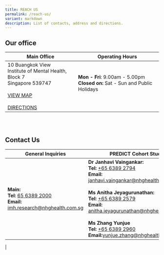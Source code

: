 ```yaml
---
title: REACH US
permalink: /reach-us/
variant: markdown
description: List of contacts, address and directions.
---
```

<h2>Our office </h2> 


|  **Main Office** |  **Operating Hours** |
| -------- | -------- |
| 10 Buangkok View <br>Institute of Mental Health, Block 7 <br>Singapore 539747 <br><br>[VIEW MAP](https://maps.app.goo.gl/9fgGJyEsAhjjCCdw5) <br><br>[DIRECTIONS](https://www.predict-imhresearch.sg/how-to-get-here/)     | **Mon - Fri**:&nbsp;9.00am - 5.00pm <br> **Closed on:** Sat - Sun and Public Holidays<br><br>| 

<br><br>
<h2>Contact Us</h2>

| **General Inquiries** | **PREDICT Cohort Study** | **iStair Study** |
| -------- | -------- | -------- |
| <b>Main:</b> <br> <b>Tel: </b>[65 6389 2000](tel:+6563892000) <br> <b> Email:</b> [imh.research@nhghealth.com.sg](mailto:imh.research@nhghealth.com.sg) | <b>Dr Janhavi Vaingankar: </b><br> <b>Tel: </b> [+65 6389 2794](tel:+6563892794) <br> <b> Email:</b> [janhavi.vaingankar@nhghealth.com.sg](mailto:janhavi.vaingankar@nhghealth.com.sg) <br><br> <b>Ms Anitha Jeyagurunathan:</b> <br> <b>Tel: </b>[+65 6389 2579](tel:+6563892579) <br> <b> Email:</b> [anitha.jeyagurunathan@nhghealth.com.sg](mailto:anitha.jeyagurunathan@nhghealth.com.sg)<br> <br><b>Ms Zhang Yunjue </b> <br> <b>Tel: </b>[+65 6389 2960](tel:+6563892960) <br> <b> Email:</b>[yunjue.zhang@nhghealth.com.sg](mailto:yunjue.zhang@nhghealth.com.sg)| <b>Dr Liu Jianlin: </b><br> <b>Tel: </b> [+65 6389 3627](tel:+6563893627) <br> <b> Email:</b> [jianlinliu@nhghealth.com.sg](mailto:jianlinliu@nhghealth.com.sg) <br><br> <b>Ms Celeste Tan </b><br> <b>Tel: </b> [+65 6389 3609](tel:+6563893609) <br> <b> Email: </b> [celeste.minn.tan@nhghealth.com.sg](mailto:celeste.minn.tan@nhghealth.com.sg)     |
| 

